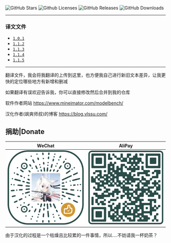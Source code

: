 ![GitHub Stars](https://img.shields.io/github/stars/vlssu/Modelbench-Chinese?style=for-the-badge)
![Github Licenses](https://img.shields.io/github/license/vlssu/Modelbench-Chinese?style=for-the-badge&logo=appveyor)
![GitHub Releases](https://img.shields.io/github/v/release/vlssu/Modelbench-Chinese?style=for-the-badge&logo=appveyor)
![GitHub Downloads](https://img.shields.io/github/downloads/vlssu/Modelbench-Chinese/total?style=for-the-badge)

---
### 译文文件

* [`1.0.1`](./translations/1.0.1/chinese.mblanguage)
* [`1.1.2`](./translations/1.1.2/chinese.mblanguage)
* [`1.1.3`](./translations/1.1.3/chinese.mblanguage)
* [`1.1.4`](./translations/1.1.4/chinese.mblanguage)
* [`1.1.5`](./translations/1.1.5/chinese.mblanguage)

---

翻译文件，我会将我翻译的上传到这里，也方便我自己进行新旧文本差异，让我更快的定位哪些地方有新增和删减

如果翻译有误欢迎告诉我，你可以直接修改然后合并到我的仓库

软件作者网站 <https://www.mineimator.com/modelbench/>

汉化作者(飒爽师叔)的博客 <https://blog.vlssu.com/>

## 捐助|Donate

|WeChat|AliPay|
|:----:|:----:|
|![](./Donate/wechat.svg)|![](./Donate/alipay.svg)|

由于汉化的过程是一个枯燥且比较累的一件事情，所以....不妨请我一杯奶茶？
